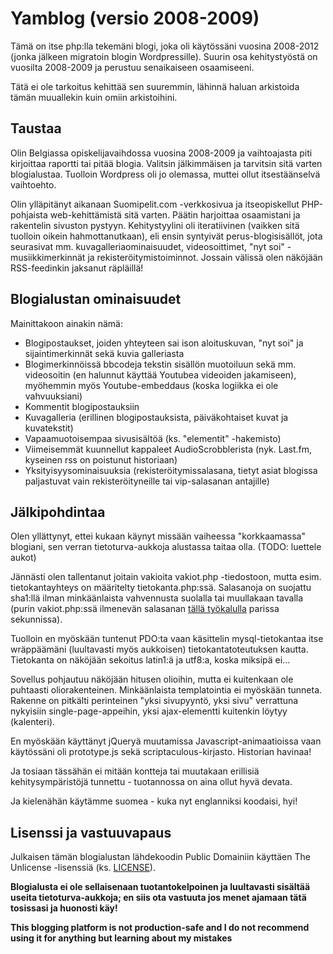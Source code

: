 # Yamblog (versio 2008-2009)

Tämä on itse php:lla tekemäni blogi, joka oli käytössäni vuosina 2008-2012 (jonka jälkeen migratoin blogin Wordpressille). Suurin osa kehitystyöstä on vuosilta 2008-2009 ja perustuu senaikaiseen osaamiseeni.

Tätä ei ole tarkoitus kehittää sen suuremmin, lähinnä haluan arkistoida tämän muuallekin kuin omiin arkistoihini.

## Taustaa

Olin Belgiassa opiskelijavaihdossa vuosina 2008-2009 ja vaihtoajasta piti kirjoittaa raportti tai pitää blogia. Valitsin jälkimmäisen ja tarvitsin sitä varten blogialustaa. Tuolloin Wordpress oli jo olemassa, muttei ollut itsestäänselvä vaihtoehto.

Olin ylläpitänyt aikanaan Suomipelit.com -verkkosivua ja itseopiskellut PHP-pohjaista web-kehittämistä sitä varten. Päätin harjoittaa osaamistani ja rakentelin sivuston pystyyn. Kehitystyylini oli iteratiivinen (vaikken sitä tuolloin oikein hahmottanutkaan), eli ensin syntyivät perus-blogisisällöt, jota seurasivat mm. kuvagalleriaominaisuudet, videosoittimet, "nyt soi" -musiikkimerkinnät ja rekisteröitymistoiminnot. Jossain välissä olen näköjään RSS-feedinkin jaksanut räpläillä!

## Blogialustan ominaisuudet

Mainittakoon ainakin nämä:

* Blogipostaukset, joiden yhteyteen sai ison aloituskuvan, "nyt soi" ja sijaintimerkinnät sekä kuvia galleriasta
* Blogimerkinnöissä bbcodeja tekstin sisällön muotoiluun sekä mm. videosoitin (en halunnut käyttää Youtubea videoiden jakamiseen), myöhemmin myös Youtube-embeddaus (koska logiikka ei ole vahvuuksiani)
* Kommentit blogipostauksiin
* Kuvagalleria (erillinen blogipostauksista, päiväkohtaiset kuvat ja kuvatekstit)
* Vapaamuotoisempaa sivusisältöä (ks. "elementit" -hakemisto)
* Viimeisemmät kuunnellut kappaleet AudioScrobblerista (nyk. Last.fm, kyseinen rss on poistunut historiaan)
* Yksityisyysominaisuuksia (rekisteröitymissalasana, tietyt asiat blogissa paljastuvat vain rekisteröityneille tai vip-salasanan antajille)

## Jälkipohdintaa

Olen yllättynyt, ettei kukaan käynyt missään vaiheessa "korkkaamassa" blogiani, sen verran tietoturva-aukkoja alustassa taitaa olla. (TODO: luettele aukot)

Jännästi olen tallentanut joitain vakioita vakiot.php -tiedostoon, mutta esim. tietokantayhteys on määritelty tietokanta.php:ssä. Salasanoja on suojattu sha1:llä ilman minkäänlaista vahvennusta suolalla tai muullakaan tavalla (purin vakiot.php:ssä ilmenevän salasanan [tällä työkalulla](https://md5decrypt.net/en/Sha1/) parissa sekunnissa).

Tuolloin en myöskään tuntenut PDO:ta vaan käsittelin mysql-tietokantaa itse wräppäämäni (luultavasti myös aukkoisen) tietokantatoteutuksen kautta. Tietokanta on näköjään sekoitus latin1:ä ja utf8:a, koska miksipä ei...

Sovellus pohjautuu näköjään hitusen olioihin, mutta ei kuitenkaan ole puhtaasti oliorakenteinen. Minkäänlaista templatointia ei myöskään tunneta. Rakenne on pitkälti perinteinen "yksi sivupyyntö, yksi sivu" verrattuna nykyisiin single-page-appeihin, yksi ajax-elementti kuitenkin löytyy (kalenteri).

En myöskään käyttänyt jQueryä muutamissa Javascript-animaatioissa vaan käytössäni oli prototype.js sekä scriptaculous-kirjasto. Historian havinaa!

Ja tosiaan tässähän ei mitään kontteja tai muutakaan erillisiä kehitysympäristöjä tunnettu - tuotannossa on aina ollut hyvä devata.

Ja kielenähän käytämme suomea - kuka nyt englanniksi koodaisi, hyi!

## Lisenssi ja vastuuvapaus

Julkaisen tämän blogialustan lähdekoodin Public Domainiin käyttäen The Unlicense -lisenssiä (ks. [LICENSE](LICENSE)).

**Blogialusta ei ole sellaisenaan tuotantokelpoinen ja luultavasti sisältää useita tietoturva-aukkoja; en siis ota vastuuta jos menet ajamaan tätä tosissasi ja huonosti käy!**

**This blogging platform is not production-safe and I do not recommend using it for anything but learning about my mistakes**
